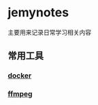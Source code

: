 # jemynotes
主要用来记录日常学习相关内容

## 常用工具
### [docker](./docs/tools/docker.md)
### [ffmpeg](./docs/tools/ffmpeg.md)  
